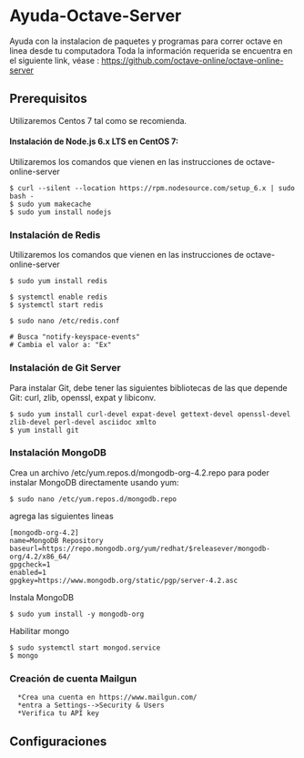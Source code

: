 # Ayuda-Octave-Server
Ayuda con la instalacion de paquetes y programas para correr octave en linea desde tu computadora
Toda la información requerida se encuentra en el siguiente link, véase : https://github.com/octave-online/octave-online-server


## Prerequisitos

Utilizaremos Centos 7 tal como se recomienda. 


#### Instalación de Node.js 6.x LTS en CentOS 7:

Utilizaremos los comandos que vienen en las instrucciones de octave-online-server

~~~
$ curl --silent --location https://rpm.nodesource.com/setup_6.x | sudo bash -
$ sudo yum makecache
$ sudo yum install nodejs
~~~

### Instalación de Redis 

Utilizaremos los comandos que vienen en las instrucciones de octave-online-server

~~~
$ sudo yum install redis

$ systemctl enable redis
$ systemctl start redis

$ sudo nano /etc/redis.conf

# Busca "notify-keyspace-events"
# Cambia el valor a: "Ex"
~~~

### Instalación de Git Server

Para instalar Git, debe tener las siguientes bibliotecas de las que depende Git: curl, zlib, openssl, expat y libiconv. 

~~~
$ sudo yum install curl-devel expat-devel gettext-devel openssl-devel zlib-devel perl-devel asciidoc xmlto
$ yum install git
~~~

### Instalación MongoDB
Crea un archivo /etc/yum.repos.d/mongodb-org-4.2.repo para poder instalar MongoDB directamente usando yum:

~~~
$ sudo nano /etc/yum.repos.d/mongodb.repo
~~~

agrega las siguientes lineas

~~~
[mongodb-org-4.2]
name=MongoDB Repository
baseurl=https://repo.mongodb.org/yum/redhat/$releasever/mongodb-org/4.2/x86_64/
gpgcheck=1
enabled=1
gpgkey=https://www.mongodb.org/static/pgp/server-4.2.asc
~~~
Instala MongoDB
~~~
$ sudo yum install -y mongodb-org
~~~
Habilitar mongo 
~~~
$ sudo systemctl start mongod.service
$ mongo
~~~


### Creación de cuenta Mailgun
~~~
  *Crea una cuenta en https://www.mailgun.com/ 
  *entra a Settings-->Security & Users
  *Verifica tu API key
~~~
## Configuraciones


